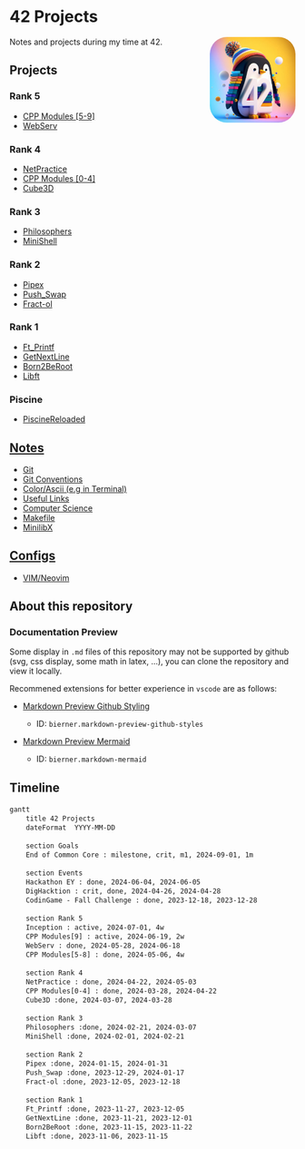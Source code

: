 # 42 Projects

<img src="Media/3D render of a penguin with colorful background + 42 Number in white.jpeg" width="30%" title="Bing AI - 3d pinguin logo with 42" draggable="false" style="border-radius: 20%;" align="right"/>

Notes and projects during my time at 42.

## Projects

### Rank 5
* [CPP Modules [5-9]](./Projects/CPP_Modules)
* [WebServ](https://github.com/Tablerase/42_WebServ/tree/main)

### Rank 4

* [NetPractice](./Projects/NetPractice/)
* [CPP Modules [0-4]](./Projects/CPP_Modules)
* [Cube3D](./Projects/Cube3D/)

### Rank 3

* [Philosophers](./Projects/Philosophers/)
* [MiniShell](./Projects/MiniShell/)

### Rank 2

* [Pipex](./Projects/Pipex/)
* [Push_Swap](./Projects/Push_swap/)
* [Fract-ol](./Projects/Fract-ol/)

### Rank 1

* [Ft_Printf](./Projects/Ft_printf/)
* [GetNextLine](./Projects/GetNextLine/)
* [Born2BeRoot](./Projects/Born2BeRoot/)
* [Libft](./Projects/Libft/)

### Piscine

* [PiscineReloaded](./Projects/PiscineReloaded/)

## [Notes](./Notes/)

* [Git](./Notes/git.md)
* [Git Conventions](./Notes/git-conventions.md)
* [Color/Ascii (e.g in Terminal)](./Notes/ascii-art.md)
* [Useful Links](./Notes/useful_links.md)
* [Computer Science](./Notes/computer_science.md)
* [Makefile](./Notes/makefile.md)
* [MinilibX](./Notes/minilibx.md)

## [Configs](./Config/)

* [VIM/Neovim](./Config/VIM/)

## About this repository

### Documentation Preview

Some display in `.md` files of this repository may not be supported by github (svg, css display, some math in latex, ...), you can clone the repository and view it locally.

Recommened extensions for better experience in `vscode` are as follows:
* [Markdown Preview Github Styling](https://marketplace.visualstudio.com/items?itemName=bierner.markdown-preview-github-styles)
  - ID: `bierner.markdown-preview-github-styles`

* [Markdown Preview Mermaid](https://marketplace.visualstudio.com/items?itemName=bierner.markdown-mermaid)
  - ID: `bierner.markdown-mermaid`

## Timeline

```mermaid
gantt
    title 42 Projects
    dateFormat  YYYY-MM-DD

    section Goals
    End of Common Core : milestone, crit, m1, 2024-09-01, 1m

    section Events
    Hackathon EY : done, 2024-06-04, 2024-06-05
    DigHacktion : crit, done, 2024-04-26, 2024-04-28
    CodinGame - Fall Challenge : done, 2023-12-18, 2023-12-28

    section Rank 5
    Inception : active, 2024-07-01, 4w
    CPP Modules[9] : active, 2024-06-19, 2w
    WebServ : done, 2024-05-28, 2024-06-18
    CPP Modules[5-8] : done, 2024-05-06, 4w

    section Rank 4
    NetPractice : done, 2024-04-22, 2024-05-03
    CPP Modules[0-4] : done, 2024-03-28, 2024-04-22
    Cube3D :done, 2024-03-07, 2024-03-28
  
    section Rank 3
    Philosophers :done, 2024-02-21, 2024-03-07
    MiniShell :done, 2024-02-01, 2024-02-21

    section Rank 2
    Pipex :done, 2024-01-15, 2024-01-31
    Push_Swap :done, 2023-12-29, 2024-01-17
    Fract-ol :done, 2023-12-05, 2023-12-18

    section Rank 1
    Ft_Printf :done, 2023-11-27, 2023-12-05
    GetNextLine :done, 2023-11-21, 2023-12-01
    Born2BeRoot :done, 2023-11-15, 2023-11-22
    Libft :done, 2023-11-06, 2023-11-15
```
